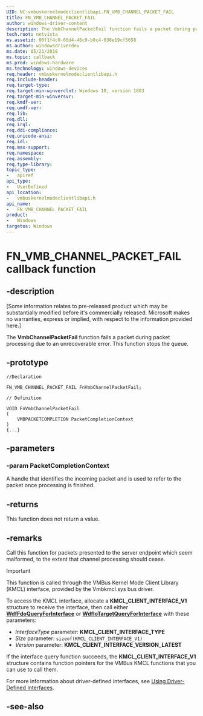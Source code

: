 ```yaml
---
UID: NC:vmbuskernelmodeclientlibapi.FN_VMB_CHANNEL_PACKET_FAIL
title: FN_VMB_CHANNEL_PACKET_FAIL
author: windows-driver-content
description: The VmbChannelPacketFail function fails a packet during packet processing due to an unrecoverable error. This function stops the queue.
tech.root: netvista
ms.assetid: 00f1f4c0-60d4-46c9-b8c4-038e19cf5658
ms.author: windowsdriverdev
ms.date: 05/21/2018
ms.topic: callback
ms.prod: windows-hardware
ms.technology: windows-devices
req.header: vmbuskernelmodeclientlibapi.h
req.include-header:
req.target-type:
req.target-min-winverclnt: Windows 10, version 1803
req.target-min-winversvr:
req.kmdf-ver:
req.umdf-ver:
req.lib:
req.dll:
req.irql: 
req.ddi-compliance:
req.unicode-ansi:
req.idl:
req.max-support:
req.namespace:
req.assembly:
req.type-library: 
topic_type: 
-	apiref
api_type: 
-	UserDefined
api_location: 
-	vmbuskernelmodeclientlibapi.h
api_name: 
-	FN_VMB_CHANNEL_PACKET_FAIL
product:
-	Windows
targetos: Windows
---
```


# FN_VMB_CHANNEL_PACKET_FAIL callback function

## -description

<p class="CCE_Message">[Some information relates to pre-released product which may be substantially modified before it's commercially released. Microsoft makes no warranties, express or implied, with respect to the information provided here.]

The <b>VmbChannelPacketFail</b>  function fails a packet during packet processing due to an unrecoverable error. This function stops the queue.  

## -prototype

```
//Declaration

FN_VMB_CHANNEL_PACKET_FAIL FnVmbChannelPacketFail; 

// Definition

VOID FnVmbChannelPacketFail 
(
	VMBPACKETCOMPLETION PacketCompletionContext
)
{...}

```

## -parameters

### -param PacketCompletionContext

A  handle that identifies the incoming packet and is used to refer to the packet
once processing is finished. 

## -returns

This function does not return a value.

## -remarks

Call this function for packets presented to the server endpoint which seem malformed, to
the extent that channel processing should cease.

> [!IMPORTANT]
> This function is called through the VMBus Kernel Mode Client Library (KMCL) interface, provided by the Vmbkmcl.sys bus driver. 
>
> To access the KMCL interface, allocate a **KMCL_CLIENT_INTERFACE_V1** structure to receive the interface, then call either [**WdfFdoQueryForInterface**](../wdffdo/nf-wdffdo-wdffdoqueryforinterface.md) or [**WdfIoTargetQueryForInterface**](../wdfiotarget/nf-wdfiotarget-wdfiotargetqueryforinterface.md) with these parameters:
> 
> - *InterfaceType* parameter: **KMCL_CLIENT_INTERFACE_TYPE**
> - *Size* parameter: `sizeof(KMCL_CLIENT_INTERFACE_V1)`
> - *Version* parameter: **KMCL_CLIENT_INTERFACE_VERSION_LATEST** 
>
> If the interface query function succeeds, the **KMCL_CLIENT_INTERFACE_V1** structure contains function pointers for the VMBus KMCL functions that you can use to call them.
>
> For more information about driver-defined interfaces, see [Using Driver-Defined Interfaces](https://docs.microsoft.com/windows-hardware/drivers/wdf/using-driver-defined-interfaces).

## -see-also
